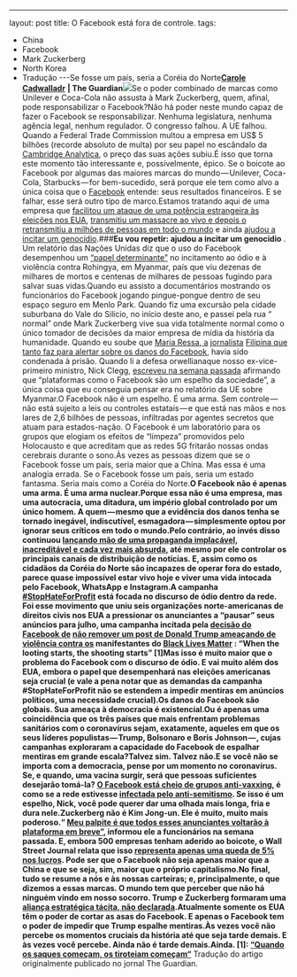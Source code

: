 ---
layout: post
title: O Facebook está fora de controle.
tags:
- China
- Facebook
- Mark Zuckerberg
- North Korea
- Tradução
---Se fosse um país, seria a Coréia do Norte[**Carole Cadwalladr**](https://www.theguardian.com/profile/carolecadwalladr) 
**| The Guardian**![](https://cdn-images-1.medium.com/max/1200/1*aR8lQ5TM41VHMQAhjEmJAg.jpeg)Se o poder combinado de marcas como Unilever e Coca-Cola não assusta à Mark Zuckerberg, quem, afinal, pode responsabilizar o Facebook?Não há poder neste mundo capaz de fazer o Facebook se responsabilizar. Nenhuma legislatura, nenhuma agência legal, nenhum regulador. O congresso falhou. A UE falhou. Quando a 
Federal Trade Commission multou a empresa em US$ 5 bilhões (recorde absoluto de multa) por seu papel no escândalo da 
[Cambridge Analytica](https://www.theguardian.com/uk-news/cambridge-analytica), o preço das suas ações subiu.É isso que torna este momento tão interessante e, possivelmente, épico. Se o boicote ao Facebook por algumas das maiores marcas do mundo — Unilever, Coca-Cola, Starbucks — for bem-sucedido, será porque ele tem como alvo a única coisa que o 
[Facebook](https://www.theguardian.com/technology/facebook) entende: seus resultados financeiros. E se falhar, esse será outro tipo de marco.Estamos tratando aqui de uma empresa que 
[facilitou um ataque de uma potência estrangeira às eleições nos EUA](https://en.wikipedia.org/wiki/Russian_interference_in_the_2016_United_States_elections#Social_media_and_Internet_trolls),
[transmitiu um massacre ao vivo e depois o retransmitiu a milhões de pessoas em todo o mundo](https://www.rnz.co.nz/news/national/403243/facebook-reports-removing-millions-of-christchurch-mosque-shooting-posts) e ainda 
[ajudou a incitar um genocídio](https://www.nytimes.com/2018/10/15/technology/myanmar-facebook-genocide.html).###**Eu vou repetir: ajudou a incitar um genocídio**
.
Um relatório das Nações Unidas diz que o uso do Facebook desempenhou um 
[“papel determinante”](https://publications.parliament.uk/pa/cm201719/cmselect/cmcumeds/363/363.pdf) no incitamento ao ódio e à violência contra Rohingya, em Myanmar, país que viu dezenas de milhares de mortos e centenas de milhares de pessoas fugindo para salvar suas vidas.Quando eu assisto a documentários mostrando os funcionários do Facebook jogando pingue-pongue dentro de seu espaço seguro em Menlo Park. Quando fiz uma excursão pela cidade suburbana do Vale do Silício, no início deste ano, e passei pela rua “
normal” onde Mark Zuckerberg vive sua vida 
totalmente normal como o único tomador de decisões da maior empresa de mídia da história da humanidade. Quando eu soube que 
[Maria Ressa, a](https://www.theguardian.com/world/2020/feb/26/rappler-editor-maria-ressa-journalist-they-could-shut-us-down-tomorrow-philippines-fake-news) 
[jornalista](https://www.theguardian.com/world/2020/feb/26/rappler-editor-maria-ressa-journalist-they-could-shut-us-down-tomorrow-philippines-fake-news) 
[Filipina que tanto faz para alertar sobre os danos do Facebook](https://www.theguardian.com/world/2020/feb/26/rappler-editor-maria-ressa-journalist-they-could-shut-us-down-tomorrow-philippines-fake-news), havia sido condenada à prisão. Quando li a defesa 
orwellianaque nosso ex-vice-primeiro ministro, Nick Clegg, 
[escreveu na semana passada](https://about.fb.com/news/2020/07/facebook-does-not-benefit-from-hate/) afirmando que “plataformas como o Facebook são um espelho da sociedade”, a única coisa que eu conseguia pensar era no relatório da UE sobre Myanmar.O Facebook não é um espelho. É uma arma. Sem controle — não está sujeito a leis ou controles estatais — e que está nas mãos e nos lares de 2,6 bilhões de pessoas, infiltradas por agentes secretos que atuam para estados-nação. O Facebook é um laboratório para os grupos que elogiam os efeitos de “limpeza” promovidos pelo Holocausto e que acreditam que as redes 5G fritarão nossas ondas cerebrais durante o sono.Às vezes as pessoas dizem que se o Facebook fosse um país, seria maior que a China. Mas essa é uma analogia errada. Se o Facebook fosse um país, seria um estado fantasma. Seria mais como a Coréia do Norte.**O Facebook não é apenas uma arma. É uma arma nuclear.**Porque essa não é uma empresa, mas uma autocracia, uma ditadura, um império global controlado por um único homem. A quem — mesmo que a evidência dos danos tenha se tornado inegável, indiscutível, esmagadora — simplesmente optou por ignorar seus críticos em todo o mundo.Pelo contrário, ao invés disso continuou 
[lançando mão de uma propaganda implacável, inacreditável e cada vez mais absurda,](https://adage.com/article/digital/facebooks-open-letter-ad-world-we-dont-profit-hate/2265331) até mesmo por ele controlar os principais canais de distribuição de notícias. E, assim como os cidadãos da Coréia do Norte são incapazes de operar fora do estado, parece quase impossível estar vivo hoje e viver uma vida intocada pelo Facebook, WhatsApp e Instagram.A campanha 
[#StopHateForProfit](https://twitter.com/hashtag/stophateforprofit?ref_src=twsrc%5egoogle%7Ctwcamp%5eserp%7Ctwgr%5ehashtag) está focada no discurso de ódio dentro da rede. Foi esse movimento que uniu seis organizações norte-americanas de direitos civis nos EUA a pressionar os anunciantes a “pausar” seus anúncios para julho, uma campanha incitada pela 
[decisão do Facebook de](https://www.theguardian.com/news/audio/2020/jun/16/how-donald-trump-black-lives-matter-sent-facebook-into-spin-podcast) 
[não remover um post de Donald Trump ameaçando de violência contra os](https://www.theguardian.com/news/audio/2020/jun/16/how-donald-trump-black-lives-matter-sent-facebook-into-spin-podcast) manifestantes do 
[Black Lives Matter](https://www.theguardian.com/news/audio/2020/jun/16/how-donald-trump-black-lives-matter-sent-facebook-into-spin-podcast) : 
“When the looting starts, the shooting starts” [1]Mas isso é muito maior que o problema do Facebook com o discurso de ódio. E vai muito além dos EUA, embora o papel que desempenhará nas eleições americanas 
seja crucial (e vale a pena notar que as demandas da campanha #StopHateForProfit não se estendem a impedir mentiras em anúncios políticos, uma necessidade crucial).**Os danos do Facebook são globais. Sua ameaça à democracia é existencial.**Ou é apenas uma coincidência que os três países que mais enfrentam problemas sanitários com o coronavírus sejam, exatamente, aqueles em que os seus líderes populistas — Trump, Bolsonaro e Boris Johnson — , cujas campanhas exploraram a capacidade do Facebook de espalhar mentiras em grande escala?Talvez sim. Talvez não.E se você não se importa com a democracia, pense por um momento no coronavírus. Se, e quando, uma vacina surgir, será que pessoas suficientes desejarão tomá-la? 
[O Facebook está cheio de grupos anti-vaxxing](https://www.cbsnews.com/news/4-year-old-dies-from-flu-after-members-of-anti-vax-facebook-group-advise-his-mom-use-thyme-elderberries-instead/), é como se a rede estivesse 
[infectada pelo anti-semitismo](https://www.telegraph.co.uk/news/2019/03/31/facebook-accused-fueling-anti-semitism-refusing-take-hate-posts/). Se isso é um espelho, Nick, você pode querer dar uma olhada mais longa, fria e dura nele.**Zuckerberg não é Kim Jong-un. Ele é muito, muito mais poderoso.**“
[Meu palpite é que todos esses anunciantes voltarão à plataforma em breve”](https://www.theinformation.com/articles/zuckerberg-tells-facebook-staff-he-expects-advertisers-to-return-soon-enough), informou ele a funcionários na semana passada. E, embora 500 empresas tenham aderido ao boicote, o 
Wall Street Journal relata que isso 
[representa apenas uma queda de 5% nos lucros](https://www.fastcompany.com/90522509/the-facebook-ad-boycott-has-to-be-indefinite-to-actually-work). Pode ser que o Facebook não seja apenas maior que a China e que se seja, sim, maior que o próprio capitalismo.No final, tudo se resume a nós e às nossas carteiras; e, principalmente, o que dizemos a essas marcas. O mundo tem que perceber que não há ninguém vindo em nosso socorro. Trump e Zuckerberg formaram uma 
[aliança estratégica tácita, não declarada](https://www.washingtonpost.com/gdpr-consent/?next_url=https://www.washingtonpost.com/technology/2020/06/28/facebook-zuckerberg-trump-hate/).Atualmente somente os EUA têm o poder de cortar as asas do Facebook. E apenas o Facebook tem o poder de impedir que Trump espalhe mentiras.Às vezes você não percebe os momentos cruciais da história até que seja tarde demais. E às vezes você percebe. Ainda não é tarde demais.Ainda.****
[1]: 
[“Quando os saques começam, os tiroteiam começam“](https://t.umblr.com/redirect?z=https%3A%2F%2Fwww.wikiwand.com%2Fen%2FWhen_the_looting_starts%2C_the_shooting_starts&t=M2Y4YWM4OTM3NmIwOWRlNTg0NzY3M2ViZjRhNTEyZGYxMzRlMDQ2NixkY212V2NpVQ%3D%3D&b=t%3AzgUqNmALhiFFXwBafYPBww&p=https%3A%2F%2Fwww.spammor.xyz%2Fpost%2F622868656379068417%2Fo-facebook-est%25C3%25A1-fora-de-controle&m=0)****
Tradução do artigo originalmente publicado no jornal The Guardian.
